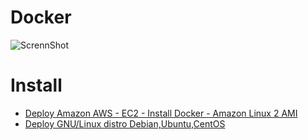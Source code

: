 # Docker
![ScrennShot](https://raw.githubusercontent.com/lordbasex/docker/master/docker-logo.png)


# Install

* [Deploy Amazon AWS - EC2 - Install Docker - Amazon Linux 2 AMI](https://github.com/lordbasex/docker/blob/master/deploy_amazon_aws.md)
* [Deploy GNU/Linux distro Debian,Ubuntu,CentOS](https://github.com/lordbasex/docker/blob/master/deploy_linux_distro.md)
